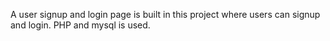 A user signup and login page is built in this project where users can signup and login. PHP and mysql is used.
